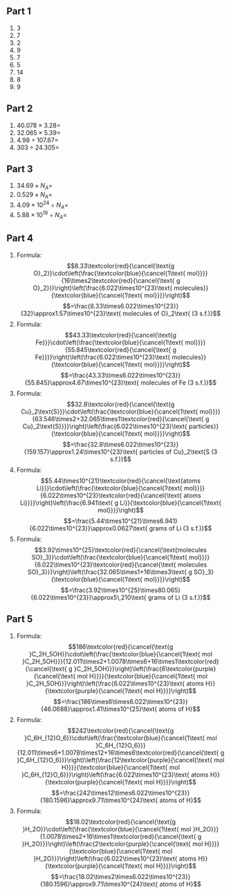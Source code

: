 ## Part 1

1. 3
2. 7
3. 2
4. 9
5. 7
6. 5
7. 14
8. 8
9. 9

## Part 2

1. $40.078\times3.28=$
2. $32.065\times5.39=$
3. $4.98 \div 107.87=$
4. $303 \div 24.305=$

## Part 3

1. $34.69\times N_A=$
2. $0.529\times N_A=$
3. $4.09\times 10^{24} \div N_A=$
4. $5.88\times 10^{19} \div N_A=$

## Part 4

1. Formula: $$8.33\textcolor{red}{\cancel{\text{g O}_2}}\cdot\left(\frac{\textcolor{blue}{\cancel{1\text{ mol}}}}{16\times2\textcolor{red}{\cancel{\text{ g O}_2}}}\right)\left(\frac{6.022\times10^{23}\text{ molecules}}{\textcolor{blue}{\cancel{1\text{ mol}}}}\right)$$ $$=\frac{8.33\times6.022\times10^{23}}{32}\approx1.57\times10^{23}\text{ molecules of O}_2\text{ (3 s.f.)}$$
2. Formula: $$43.33\textcolor{red}{\cancel{\text{g Fe}}}\cdot\left(\frac{\textcolor{blue}{\cancel{1\text{ mol}}}}{55.845\textcolor{red}{\cancel{\text{ g Fe}}}}\right)\left(\frac{6.022\times10^{23}\text{ molecules}}{\textcolor{blue}{\cancel{1\text{ mol}}}}\right)$$ $$=\frac{43.33\times6.022\times10^{23}}{55.845}\approx4.67\times10^{23}\text{ molecules of Fe (3 s.f.)}$$
3. Formula: $$32.8\textcolor{red}{\cancel{\text{g Cu}_2\text{S}}}\cdot\left(\frac{\textcolor{blue}{\cancel{1\text{ mol}}}}{63.546\times2+32.065\times1\textcolor{red}{\cancel{\text{ g Cu}_2\text{S}}}}\right)\left(\frac{6.022\times10^{23}\text{ particles}}{\textcolor{blue}{\cancel{1\text{ mol}}}}\right)$$ $$=\frac{32.8\times6.022\times10^{23}}{159.157}\approx1.24\times10^{23}\text{ particles of Cu}_2\text{S (3 s.f.)}$$
4. Formula: $$5.44\times10^{21}\textcolor{red}{\cancel{\text{atoms Li}}}\cdot\left(\frac{\textcolor{blue}{\cancel{1\text{ mol}}}}{6.022\times10^{23}\textcolor{red}{\cancel{\text{ atoms Li}}}}\right)\left(\frac{6.941\text{ g Li}}{\textcolor{blue}{\cancel{1\text{ mol}}}}\right)$$ $$=\frac{5.44\times10^{21}\times6.941}{6.022\times10^{23}}\approx0.0627\text{ grams of Li (3 s.f.)}$$
5. Formula: $$3.92\times10^{25}\textcolor{red}{\cancel{\text{molecules SO}_3}}\cdot\left(\frac{\textcolor{blue}{\cancel{1\text{ mol}}}}{6.022\times10^{23}\textcolor{red}{\cancel{\text{ molecules SO}_3}}}\right)\left(\frac{32.065\times1+16\times3\text{ g SO}_3}{\textcolor{blue}{\cancel{1\text{ mol}}}}\right)$$ $$=\frac{3.92\times10^{25}\times80.065}{6.022\times10^{23}}\approx5\,210\text{ grams of Li (3 s.f.)}$$

## Part 5

1. Formula: $$186\textcolor{red}{\cancel{\text{g }C_2H_5OH}}\cdot\left(\frac{\textcolor{blue}{\cancel{1\text{ mol }C_2H_5OH}}}{12.011\times2+1.0078\times6+16\times1\textcolor{red}{\cancel{\text{ g }C_2H_5OH}}}\right)\left(\frac{6\textcolor{purple}{\cancel{\text{ mol H}}}}{\textcolor{blue}{\cancel{1\text{ mol }C_2H_5OH}}}\right)\left(\frac{6.022\times10^{23}\text{ atoms H}}{\textcolor{purple}{\cancel{1\text{ mol H}}}}\right)$$ $$=\frac{186\times6\times6.022\times10^{23}}{46.0688}\approx1.41\times10^{25}\text{ atoms of H}$$
2. Formula: $$242\textcolor{red}{\cancel{\text{g }C_6H_{12}O_6}}\cdot\left(\frac{\textcolor{blue}{\cancel{1\text{ mol }C_6H_{12}O_6}}}{12.011\times6+1.0078\times12+16\times6\textcolor{red}{\cancel{\text{ g }C_6H_{12}O_6}}}\right)\left(\frac{12\textcolor{purple}{\cancel{\text{ mol H}}}}{\textcolor{blue}{\cancel{1\text{ mol }C_6H_{12}O_6}}}\right)\left(\frac{6.022\times10^{23}\text{ atoms H}}{\textcolor{purple}{\cancel{1\text{ mol H}}}}\right)$$ $$=\frac{242\times12\times6.022\times10^{23}}{180.1596}\approx9.71\times10^{24}\text{ atoms of H}$$
3. Formula: $$18.02\textcolor{red}{\cancel{\text{g }H_2O}}\cdot\left(\frac{\textcolor{blue}{\cancel{1\text{ mol }H_2O}}}{1.0078\times2+16\times1\textcolor{red}{\cancel{\text{ g }H_2O}}}\right)\left(\frac{2\textcolor{purple}{\cancel{\text{ mol H}}}}{\textcolor{blue}{\cancel{1\text{ mol }H_2O}}}\right)\left(\frac{6.022\times10^{23}\text{ atoms H}}{\textcolor{purple}{\cancel{1\text{ mol H}}}}\right)$$ $$=\frac{18.02\times2\times6.022\times10^{23}}{180.1596}\approx9.71\times10^{24}\text{ atoms of H}$$